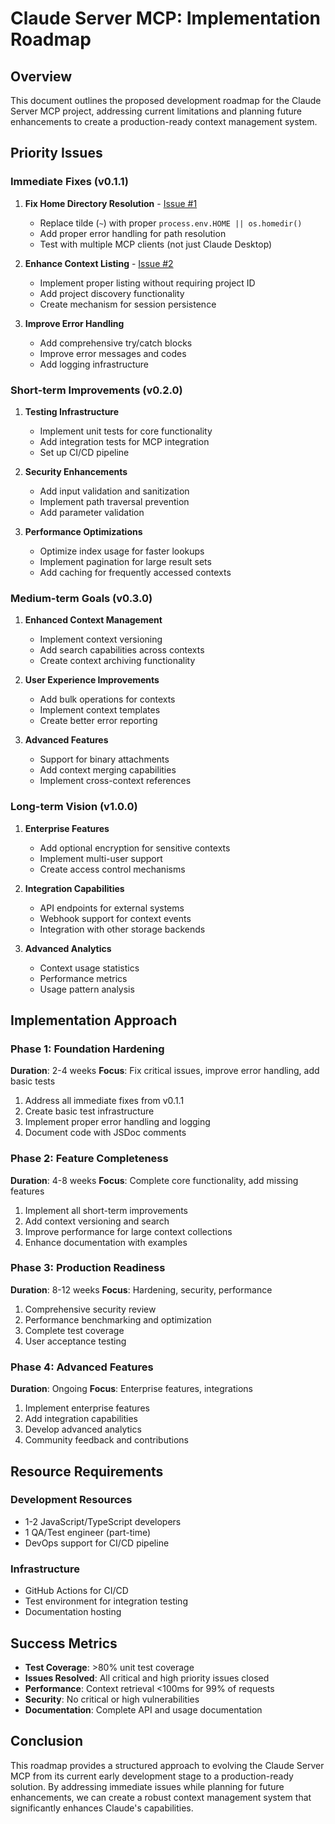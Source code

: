 # Claude Server MCP: Implementation Roadmap

## Overview

This document outlines the proposed development roadmap for the Claude Server MCP project, addressing current limitations and planning future enhancements to create a production-ready context management system.

## Priority Issues

### Immediate Fixes (v0.1.1)

1. **Fix Home Directory Resolution** - [Issue #1](https://github.com/davidteren/claude-server/issues/1)
   - Replace tilde (`~`) with proper `process.env.HOME || os.homedir()`
   - Add proper error handling for path resolution
   - Test with multiple MCP clients (not just Claude Desktop)

2. **Enhance Context Listing** - [Issue #2](https://github.com/davidteren/claude-server/issues/2)
   - Implement proper listing without requiring project ID
   - Add project discovery functionality
   - Create mechanism for session persistence

3. **Improve Error Handling**
   - Add comprehensive try/catch blocks
   - Improve error messages and codes
   - Add logging infrastructure

### Short-term Improvements (v0.2.0)

1. **Testing Infrastructure**
   - Implement unit tests for core functionality
   - Add integration tests for MCP integration
   - Set up CI/CD pipeline

2. **Security Enhancements**
   - Add input validation and sanitization
   - Implement path traversal prevention
   - Add parameter validation

3. **Performance Optimizations**
   - Optimize index usage for faster lookups
   - Implement pagination for large result sets
   - Add caching for frequently accessed contexts

### Medium-term Goals (v0.3.0)

1. **Enhanced Context Management**
   - Implement context versioning
   - Add search capabilities across contexts
   - Create context archiving functionality

2. **User Experience Improvements**
   - Add bulk operations for contexts
   - Implement context templates
   - Create better error reporting

3. **Advanced Features**
   - Support for binary attachments
   - Add context merging capabilities
   - Implement cross-context references

### Long-term Vision (v1.0.0)

1. **Enterprise Features**
   - Add optional encryption for sensitive contexts
   - Implement multi-user support
   - Create access control mechanisms

2. **Integration Capabilities**
   - API endpoints for external systems
   - Webhook support for context events
   - Integration with other storage backends

3. **Advanced Analytics**
   - Context usage statistics
   - Performance metrics
   - Usage pattern analysis

## Implementation Approach

### Phase 1: Foundation Hardening

**Duration**: 2-4 weeks
**Focus**: Fix critical issues, improve error handling, add basic tests

1. Address all immediate fixes from v0.1.1
2. Create basic test infrastructure
3. Implement proper error handling and logging
4. Document code with JSDoc comments

### Phase 2: Feature Completeness

**Duration**: 4-8 weeks
**Focus**: Complete core functionality, add missing features

1. Implement all short-term improvements
2. Add context versioning and search
3. Improve performance for large context collections
4. Enhance documentation with examples

### Phase 3: Production Readiness

**Duration**: 8-12 weeks
**Focus**: Hardening, security, performance

1. Comprehensive security review
2. Performance benchmarking and optimization
3. Complete test coverage
4. User acceptance testing

### Phase 4: Advanced Features

**Duration**: Ongoing
**Focus**: Enterprise features, integrations

1. Implement enterprise features
2. Add integration capabilities
3. Develop advanced analytics
4. Community feedback and contributions

## Resource Requirements

### Development Resources

- 1-2 JavaScript/TypeScript developers
- 1 QA/Test engineer (part-time)
- DevOps support for CI/CD pipeline

### Infrastructure

- GitHub Actions for CI/CD
- Test environment for integration testing
- Documentation hosting

## Success Metrics

- **Test Coverage**: >80% unit test coverage
- **Issues Resolved**: All critical and high priority issues closed
- **Performance**: Context retrieval <100ms for 99% of requests
- **Security**: No critical or high vulnerabilities
- **Documentation**: Complete API and usage documentation

## Conclusion

This roadmap provides a structured approach to evolving the Claude Server MCP from its current early development stage to a production-ready solution. By addressing immediate issues while planning for future enhancements, we can create a robust context management system that significantly enhances Claude's capabilities.
